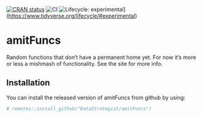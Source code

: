 
<!-- badges: start -->

[![CRAN
status](https://www.r-pkg.org/badges/version/amitFuncs)](https://CRAN.R-project.org/package=amitFuncs)
![CI](https://github.com/DataStrategist/amitFuncs/workflows/CI/badge.svg?branch=master)
![Lifecycle:
experimental](https://img.shields.io/badge/lifecycle-experimental-orange.svg)\](<https://www.tidyverse.org/lifecycle/#experimental>)
<!-- badges: end -->

<!-- README.md is generated from README.Rmd. Please edit that file -->

# amitFuncs

Random functions that don’t have a permanent home yet. For now it’s more
or less a mishmash of functionality. See the site for more info.

## Installation

You can install the released version of amitFuncs from github by using:

``` r
# remotes::install_github("DataStrategist/amitFuncs")
```
